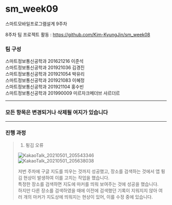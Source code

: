# sm_week09
스마트모바일프로그램설계 9주차

8주차 팀 프로젝트 활동 : https://github.com/Kim-KyungJin/sm_week08

### 팀 구성   
스마트정보통신공학과 201621216 이준석   
스마트정보통신공학과 201921036 김경진   
스마트정보통신공학과 201921054 박유리   
스마트정보통신공학과 201921083 이혜정   
스마트정보통신공학과 201921104 홍수빈    
스마트정보통신공학과 201990009 미르자크메더브 사르더르    

   ***   
### 모든 항목은 변경되거나 삭제될 여지가 있습니다   
   ***   
   
### 진행 과정   

>1. 튕김 오류   
>
>![KakaoTalk_20210501_205543346](https://user-images.githubusercontent.com/57963888/116868615-08cad500-ac4a-11eb-9758-05895716a0fe.jpg)
>![KakaoTalk_20210501_205638038](https://user-images.githubusercontent.com/57963888/116868617-09fc0200-ac4a-11eb-9982-85ffcf0bf483.jpg)   
>
>저번 주차에 구글 지도를 띄우는 것까지 성공했고, 장소를 검색하는 것에서 앱 튕김 현상이 발생하여 이를 고치는 작업을 했습니다.   
>특정한 장소를 검색하면 지도에 마커를 띄워 보여주는 것에 성공을 했습니다.   
>하지만 다른 장소를 검색하였을 때에 이전에 검색했던 기록이 지워지지 않아 여러 개의 마커가 지도상에 띄워지는 현상이 있어, 이를 수정 중에 있습니다.   
>



   
   
